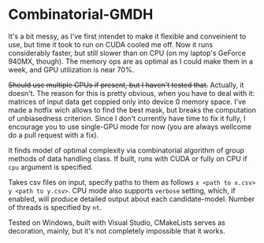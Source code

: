 # Combinatorial-GMDH
It's a bit messy, as I've first intendet to make it flexible and conveinient to use, but time it took to run on CUDA cooled me off. Now it runs considerably faster, but still slower than on CPU (on my laptop's GeForce 940MX, though).
The memory ops are as optimal as I could make them in a week, and GPU utilization is near 70%.

~~Should use multiple GPUs if present, but I haven't tested that.~~
Actually, it doesn't. The reason for this is pretty obvious, when you have to deal with it: matrices of input data get coppied only into device 0 memory space. I've made a hotfix wich allows to find the best mask, but breaks the computation of unbiasedness criterion. Since I don't currently have time to fix it fully, I encourage you to use single-GPU mode for now (you are always wellcome do a pull request with a fix).

It finds model of optimal complexity via combinatorial algorithm of group methods of data handling class.
If built, runs with CUDA or fully on CPU if `cpu` argument is specified.

Takes csv files on input, specify paths to them as follows `x <path to x.csv> y <path to y.csv>`.
CPU mode also supports `verbose` setting, which, if enabled, will produce detailed output about each candidate-model.
Number of threads is specified by `nt`. 

Tested on Windows, built with Visual Studio, CMakeLists serves as decoration, mainly, but it's not completely impossible that it works.
